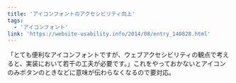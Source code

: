 ```yaml
---
title: 'アイコンフォントのアクセシビリティ向上'
tags:
  - 'アイコンフォント'
link: 'https://website-usability.info/2014/08/entry_140828.html'
---
```


「とても便利なアイコンフォントですが、ウェブアクセシビリティの観点で考えると、実装において若干の工夫が必要です。」これをやっておかないとアイコンのみボタンのときなどに意味が伝わらなくなるので要対応。